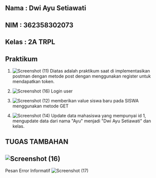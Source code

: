Nama : Dwi Ayu Setiawati
-
NIM : 362358302073
-
Kelas : 2A TRPL
-

Praktikum 
-
1. ![Screenshot (11)](https://github.com/user-attachments/assets/b09a047c-fa24-454f-b3a8-b24b5e9090eb)
Diatas adalah praktikum saat di implementasikan postman dengan metode post dengan menggunakan register untuk mendapatkan token. 

2. ![Screenshot (16)](https://github.com/user-attachments/assets/3579f099-69bc-471a-b0c6-162c3d776cd6)
Login user

4. ![Screenshot (12)](https://github.com/user-attachments/assets/21007c13-5889-4128-992a-8c48fb8d5bda)
memberikan value siswa baru pada SISWA menggunakan metode GET

5. ![Screenshot (14)](https://github.com/user-attachments/assets/eb825f05-e4b8-455c-821f-2b52e07af5a9)
Update data mahasiswa yang mempunyai id 1, mengupdate data dari nama "Ayu" menjadi "Dwi Ayu Setiawati" dan kelas.



TUGAS TAMBAHAN
-
![Screenshot (16)](https://github.com/user-attachments/assets/44408ceb-5870-480b-b764-705ab1e9e611)
-

Pesan Error Informatif
![Screenshot (17)](https://github.com/user-attachments/assets/017beaec-868e-4cd4-80cb-5e2196fc3449)

